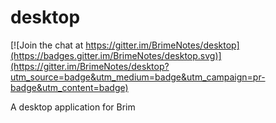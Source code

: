 # desktop

[![Join the chat at https://gitter.im/BrimeNotes/desktop](https://badges.gitter.im/BrimeNotes/desktop.svg)](https://gitter.im/BrimeNotes/desktop?utm_source=badge&utm_medium=badge&utm_campaign=pr-badge&utm_content=badge)

A desktop application for Brim
